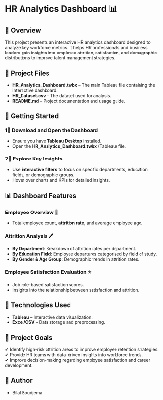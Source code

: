 # HR Analytics Dashboard 📊  

## 📝 Overview  
This project presents an interactive HR analytics dashboard designed to analyze key workforce metrics. It helps HR professionals and business leaders gain insights into employee attrition, satisfaction, and demographic distributions to improve talent management strategies.  

## 📂 Project Files  
- **HR_Analytics_Dashboard.twbx** – The main Tableau file containing the interactive dashboard.  
- **HR_Dataset.csv** – The dataset used for analysis.  
- **README.md** – Project documentation and usage guide.  

## 🚀 Getting Started  
### 1⃣ Download and Open the Dashboard  
- Ensure you have **Tableau Desktop** installed.  
- Open the **HR_Analytics_Dashboard.twbx** (Tableau) file.  

### 2⃣ Explore Key Insights  
- Use **interactive filters** to focus on specific departments, education fields, or demographic groups.  
- Hover over charts and KPIs for detailed insights.  

## 📊 Dashboard Features  
### **Employee Overview** 👥  
- Total employee count, **attrition rate**, and average employee age.  

### **Attrition Analysis** 🖊  
- **By Department**: Breakdown of attrition rates per department.  
- **By Education Field**: Employee departures categorized by field of study.  
- **By Gender & Age Group**: Demographic trends in attrition rates.  

### **Employee Satisfaction Evaluation** ⭐  
- Job role-based satisfaction scores.  
- Insights into the relationship between satisfaction and attrition.  

## 🔧 Technologies Used  
- **Tableau** – Interactive data visualization.  
- **Excel/CSV** – Data storage and preprocessing.  

## 🎯 Project Goals  
✔ Identify high-risk attrition areas to improve employee retention strategies.  
✔ Provide HR teams with data-driven insights into workforce trends.  
✔ Improve decision-making regarding employee satisfaction and career development.  

## 💌 Author  
- Bilal Boudjema
